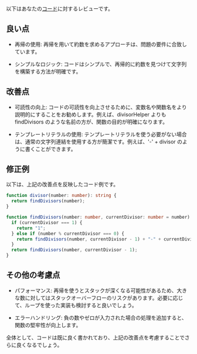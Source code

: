 以下はあなたの[コード](/journal/2025/07/practice_codes/divisor.ts)に対するレビューです。

## 良い点

- 再帰の使用: 再帰を用いて約数を求めるアプローチは、問題の要件に合致しています。

- シンプルなロジック: コードはシンプルで、再帰的に約数を見つけて文字列を構築する方法が明確です。

## 改善点

- 可読性の向上: コードの可読性を向上させるために、変数名や関数名をより説明的にすることをお勧めします。例えば、divisorHelper よりも findDivisors のような名前の方が、関数の目的が明確になります。

- テンプレートリテラルの使用: テンプレートリテラルを使う必要がない場合は、通常の文字列連結を使用する方が簡潔です。例えば、'-' + divisor のように書くことができます。

## 修正例

以下は、上記の改善点を反映したコード例です。

```typescript
function divisor(number: number): string {
  return findDivisors(number);
}

function findDivisors(number: number, currentDivisor: number = number): string {
  if (currentDivisor === 1) {
    return "1";
  } else if (number % currentDivisor === 0) {
    return findDivisors(number, currentDivisor - 1) + "-" + currentDivisor;
  }
  return findDivisors(number, currentDivisor - 1);
}
```

## その他の考慮点

- パフォーマンス: 再帰を使うとスタックが深くなる可能性があるため、大きな数に対してはスタックオーバーフローのリスクがあります。必要に応じて、ループを使った実装も検討すると良いでしょう。

- エラーハンドリング: 負の数やゼロが入力された場合の処理を追加すると、関数の堅牢性が向上します。

全体として、コードは既に良く書かれており、上記の改善点を考慮することでさらに良くなるでしょう。
